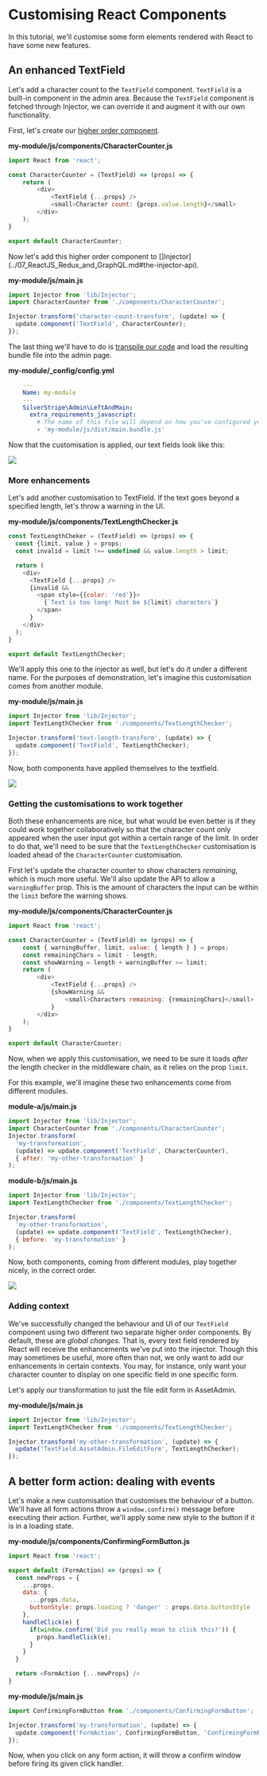 # Customising React Components

In this tutorial, we'll customise some form elements rendered with React to have some new features.

## An enhanced TextField

Let's add a character count to the `TextField` component. `TextField` is a built-in component in the admin area. Because the `TextField` component is fetched 
through Injector, we can override it and augment it with our own functionality.

First, let's create our [higher order component](../07_ReactJS_Redux_and_GraphQL.md#customising-react-components-with-injector).

__my-module/js/components/CharacterCounter.js__
```js
import React from 'react';

const CharacterCounter = (TextField) => (props) => {
    return (
        <div>
            <TextField {...props} />
            <small>Character count: {props.value.length}</small>
        </div>
    );
}

export default CharacterCounter;
```

Now let's add this higher order component to []Injector](../07_ReactJS_Redux_and_GraphQL.md#the-injector-api). 

__my-module/js/main.js__
```js
import Injector from 'lib/Injector';
import CharacterCounter from './components/CharacterCounter';

Injector.transform('character-count-transform', (update) => {
  update.component('TextField', CharacterCounter);
});
```

The last thing we'll have to do is [transpile our code](../06_Javascript_Development.md#es6-and-build-tools) and load the resulting bundle file
into the admin page.

__my-module/\_config/config.yml__

```yaml
    ---
    Name: my-module
    ---
    SilverStripe\Admin\LeftAndMain:
      extra_requirements_javascript:
        # The name of this file will depend on how you've configured your build process
        - 'my-module/js/dist/main.bundle.js'
```
Now that the customisation is applied, our text fields look like this:

![](../../../_images/react-di-1.png)

### More enhancements

Let's add another customisation to TextField. If the text goes beyond a specified
length, let's throw a warning in the UI.

__my-module/js/components/TextLengthChecker.js__
```js
const TextLengthCheker = (TextField) => (props) => {  
  const {limit, value } = props;
  const invalid = limit !== undefined && value.length > limit;

  return (
    <div>
      <TextField {...props} />
      {invalid &&
        <span style={{color: 'red'}}>
          {`Text is too long! Must be ${limit} characters`}
        </span>
      }
    </div>
  );
}

export default TextLengthChecker;
```

We'll apply this one to the injector as well, but let's do it under a different name.
For the purposes of demonstration, let's imagine this customisation comes from another
module.

__my-module/js/main.js__
```js
import Injector from 'lib/Injector';
import TextLengthChecker from './components/TextLengthChecker';

Injector.transform('text-length-transform', (update) => {
  update.component('TextField', TextLengthChecker);
});
```

Now, both components have applied themselves to the textfield.

![](../../../_images/react-di-2.png)


### Getting the customisations to work together

Both these enhancements are nice, but what would be even better is if they could
work together collaboratively so that the character count only appeared when the user
input got within a certain range of the limit. In order to do that, we'll need to be
sure that the `TextLengthChecker` customisation is loaded ahead of the `CharacterCounter` customisation. 

First let's update the character counter to show characters _remaining_, which is
much more useful. We'll also update the API to allow a `warningBuffer` prop. This is
the amount of characters the input can be within the `limit` before the warning shows.

__my-module/js/components/CharacterCounter.js__
```js
import React from 'react';

const CharacterCounter = (TextField) => (props) => {
    const { warningBuffer, limit, value: { length } } = props;
    const remainingChars = limit - length;
    const showWarning = length + warningBuffer >= limit;
    return (
        <div>
            <TextField {...props} />
            {showWarning &&
            	<small>Characters remaining: {remainingChars}</small>
            }
        </div>
    );
}

export default CharacterCounter;
```

Now, when we apply this customisation, we need to be sure it loads _after_ the length
checker in the middleware chain, as it relies on the prop `limit`.

For this example, we'll imagine these two enhancements come from different modules.

__module-a/js/main.js__
```js
import Injector from 'lib/Injector';
import CharacterCounter from './components/CharacterCounter';
Injector.transform(
  'my-transformation', 
  (update) => update.component('TextField', CharacterCounter),
  { after: 'my-other-transformation' }
);
```

__module-b/js/main.js__
```js
import Injector from 'lib/Injector';
import TextLengthChecker from './components/TextLengthChecker';

Injector.transform(
  'my-other-transformation', 
  (update) => update.component('TextField', TextLengthChecker),
  { before: 'my-transformation' }
);
```

Now, both components, coming from different modules, play together nicely, in the correct order.

![](../../../_images/react-di-3.png)

### Adding context

 We've successfully changed the behaviour and UI of our `TextField` component using two
 different two separate higher order components. By default, these are *global changes*. That is,
 every text field rendered by React will receive the enhancements we've put into the injector. Though
 this may sometimes be useful, more often than not, we only want to add our enhancements in certain
 contexts. You may, for instance, only want your character counter to display on one specific field
 in one specific form.
 


 Let's apply our transformation to just the file edit form in AssetAdmin.
 
 __my-module/js/main.js__
 ```js
 import Injector from 'lib/Injector';
 import TextLengthChecker from './components/TextLengthChecker';
 
 Injector.transform('my-other-transformation', (update) => {
   update('TextField.AssetAdmin.FileEditForm', TextLengthChecker);
 });
 ```



## A better form action: dealing with events

Let's make a new customisation that customises the behaviour of a button. We'll have
all form actions throw a `window.confirm()` message before executing their action. Further,
we'll apply some new style to the button if it is in a loading state.

__my-module/js/components/ConfirmingFormButton.js__
```js
import React from 'react';

export default (FormAction) => (props) => {
  const newProps = {
    ...props,
    data: {
      ...props.data,
      buttonStyle: props.loading ? 'danger' : props.data.buttonStyle
    },
    handleClick(e) {
      if(window.confirm('Did you really mean to click this?')) {
        props.handleClick(e);
      }
    }
  }

  return <FormAction {...newProps} />
}
```

__my-module/js/main.js__
```js
import ConfirmingFormButton from './components/ConfirmingFormButton';

Injector.transform('my-transformation', (update) => {
  update.component('FormAction', ConfirmingFormButton, 'ConfirmingFormButton');
});
```

Now, when you click on any form action, it will throw a confirm window before firing its given click handler.
